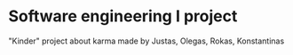 # Software engineering I project
"Kinder" project about karma
made by Justas, Olegas, Rokas, Konstantinas
